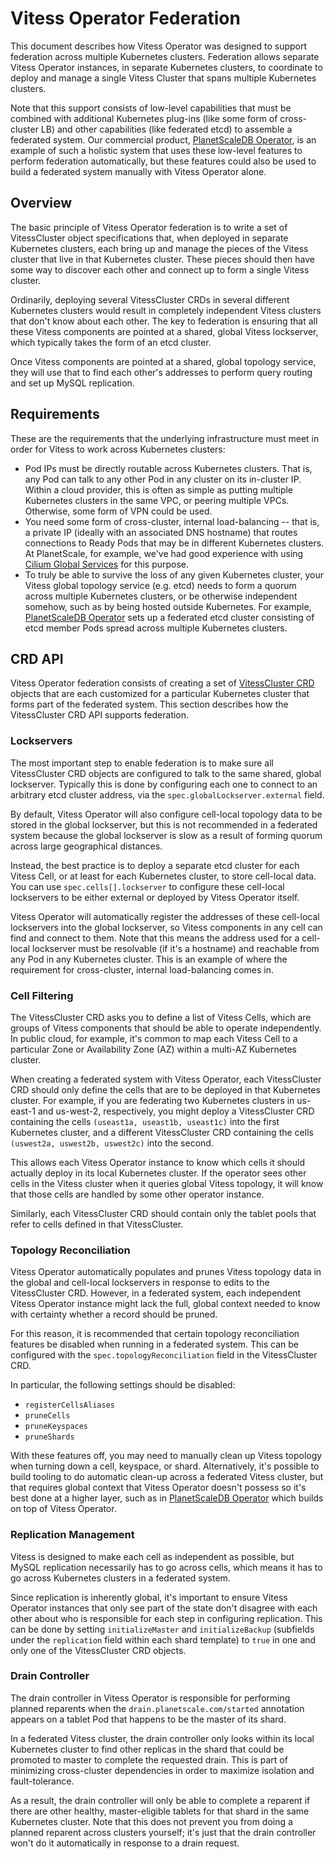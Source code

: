 # Vitess Operator Federation

This document describes how Vitess Operator was designed to support federation
across multiple Kubernetes clusters. Federation allows separate Vitess Operator
instances, in separate Kubernetes clusters, to coordinate to deploy and manage a
single Vitess Cluster that spans multiple Kubernetes clusters.

Note that this support consists of low-level capabilities that must be combined
with additional Kubernetes plug-ins (like some form of cross-cluster LB) and
other capabilities (like federated etcd) to assemble a federated system.
Our commercial product, [PlanetScaleDB Operator][], is an example of such a
holistic system that uses these low-level features to perform federation
automatically, but these features could also be used to build a federated system
manually with Vitess Operator alone.

[PlanetScaleDB Operator]: https://docs.planetscale.com/psdb-operator/overview

## Overview

The basic principle of Vitess Operator federation is to write a set of
VitessCluster object specifications that, when deployed in separate Kubernetes
clusters, each bring up and manage the pieces of the Vitess cluster that live
in that Kubernetes cluster. These pieces should then have some way to discover
each other and connect up to form a single Vitess cluster.

Ordinarily, deploying several VitessCluster CRDs in several different Kubernetes
clusters would result in completely independent Vitess clusters that don't know
about each other. The key to federation is ensuring that all these Vitess
components are pointed at a shared, global Vitess lockserver, which typically
takes the form of an etcd cluster.

Once Vitess components are pointed at a shared, global topology service, they
will use that to find each other's addresses to perform query routing and set up
MySQL replication.

## Requirements

These are the requirements that the underlying infrastructure must meet in order
for Vitess to work across Kubernetes clusters:

- Pod IPs must be directly routable across Kubernetes clusters. That is, any Pod
  can talk to any other Pod in any cluster on its in-cluster IP. Within a cloud
  provider, this is often as simple as putting multiple Kubernetes clusters in
  the same VPC, or peering multiple VPCs. Otherwise, some form of VPN could be
  used.
- You need some form of cross-cluster, internal load-balancing -- that is, a
  private IP (ideally with an associated DNS hostname) that routes connections
  to Ready Pods that may be in different Kubernetes clusters. At PlanetScale,
  for example, we've had good experience with using [Cilium Global Services][]
  for this purpose.
- To truly be able to survive the loss of any given Kubernetes cluster, your
  Vitess global topology service (e.g. etcd) needs to form a quorum across
  multiple Kubernetes clusters, or be otherwise independent somehow, such as by
  being hosted outside Kubernetes. For example, [PlanetScaleDB Operator][] sets
  up a federated etcd cluster consisting of etcd member Pods spread across
  multiple Kubernetes clusters.

[Cilium Global Services]: https://docs.cilium.io/en/v1.7/gettingstarted/clustermesh/#load-balancing-with-global-services

## CRD API

Vitess Operator federation consists of creating a set of [VitessCluster CRD][]
objects that are each customized for a particular Kubernetes cluster that forms
part of the federated system. This section describes how the VitessCluster CRD
API supports federation.

[VitessCluster CRD]: https://docs.planetscale.com/vitess-operator/api

### Lockservers

The most important step to enable federation is to make sure all VitessCluster
CRD objects are configured to talk to the same shared, global lockserver.
Typically this is done by configuring each one to connect to an arbitrary
etcd cluster address, via the `spec.globalLockserver.external` field.

By default, Vitess Operator will also configure cell-local topology data to be
stored in the global lockserver, but this is not recommended in a federated
system because the global lockserver is slow as a result of forming quorum
across large geographical distances.

Instead, the best practice is to deploy a separate etcd cluster for each
Vitess Cell, or at least for each Kubernetes cluster, to store cell-local data.
You can use `spec.cells[].lockserver` to configure these cell-local lockservers
to be either external or deployed by Vitess Operator itself.

Vitess Operator will automatically register the addresses of these cell-local
lockservers into the global lockserver, so Vitess components in any cell can
find and connect to them. Note that this means the address used for a cell-local
lockserver must be resolvable (if it's a hostname) and reachable from any Pod in
any Kubernetes cluster. This is an example of where the requirement for
cross-cluster, internal load-balancing comes in.

### Cell Filtering

The VitessCluster CRD asks you to define a list of Vitess Cells, which are
groups of Vitess components that should be able to operate independently.
In public cloud, for example, it's common to map each Vitess Cell to a
particular Zone or Availability Zone (AZ) within a multi-AZ Kubernetes cluster.

When creating a federated system with Vitess Operator, each VitessCluster CRD
should only define the cells that are to be deployed in that Kubernetes cluster.
For example, if you are federating two Kubernetes clusters in us-east-1 and
us-west-2, respectively, you might deploy a VitessCluster CRD containing the
cells `(useast1a, useast1b, useast1c)` into the first Kubernetes cluster, and a
different VitessCluster CRD containing the cells `(uswest2a, uswest2b, uswest2c)`
into the second.

This allows each Vitess Operator instance to know which cells it should actually
deploy in its local Kubernetes cluster. If the operator sees other cells in the
Vitess cluster when it queries global Vitess topology, it will know that those
cells are handled by some other operator instance.

Similarly, each VitessCluster CRD should contain only the tablet pools that
refer to cells defined in that VitessCluster.

### Topology Reconciliation

Vitess Operator automatically populates and prunes Vitess topology data in the
global and cell-local lockservers in response to edits to the VitessCluster CRD.
However, in a federated system, each independent Vitess Operator instance might
lack the full, global context needed to know with certainty whether a record
should be pruned.

For this reason, it is recommended that certain topology reconciliation features
be disabled when running in a federated system. This can be configured with the
`spec.topologyReconciliation` field in the VitessCluster CRD.

In particular, the following settings should be disabled:

- `registerCellsAliases`
- `pruneCells`
- `pruneKeyspaces`
- `pruneShards`

With these features off, you may need to manually clean up Vitess topology when
turning down a cell, keyspace, or shard. Alternatively, it's possible to build
tooling to do automatic clean-up across a federated Vitess cluster, but that
requires global context that Vitess Operator doesn't possess so it's best done
at a higher layer, such as in [PlanetScaleDB Operator][] which builds on top of
Vitess Operator.

### Replication Management

Vitess is designed to make each cell as independent as possible, but MySQL
replication necessarily has to go across cells, which means it has to go across
Kubernetes clusters in a federated system.

Since replication is inherently global, it's important to ensure Vitess Operator
instances that only see part of the state don't disagree with each other about
who is responsible for each step in configuring replication. This can be done
by setting `initializeMaster` and `initializeBackup` (subfields under the
`replication` field within each shard template) to `true` in one and only one
of the VitessCluster CRD objects.

### Drain Controller

The drain controller in Vitess Operator is responsible for performing planned
reparents when the `drain.planetscale.com/started` annotation appears on a
tablet Pod that happens to be the master of its shard.

In a federated Vitess cluster, the drain controller only looks within its local
Kubernetes cluster to find other replicas in the shard that could be promoted to
master to complete the requested drain. This is part of minimizing cross-cluster
dependencies in order to maximize isolation and fault-tolerance.

As a result, the drain controller will only be able to complete a reparent if
there are other healthy, master-eligible tablets for that shard in the same
Kubernetes cluster. Note that this does not prevent you from doing a planned
reparent across clusters yourself; it's just that the drain controller won't do
it automatically in response to a drain request.
